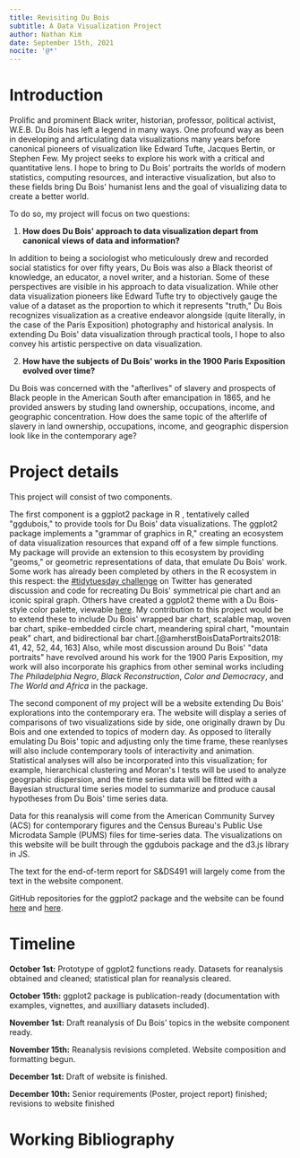 ```yaml
---
title: Revisiting Du Bois
subtitle: A Data Visualization Project
author: Nathan Kim
date: September 15th, 2021
nocite: '@*'
---
```


# Introduction

Prolific and prominent Black writer, historian, professor, political activist,
W.E.B. Du Bois has left a legend in many ways. One profound way as been in
developing and articulating data visualizations many years before canonical
pioneers of visualization like Edward Tufte, Jacques Bertin, or Stephen Few. My
project seeks to explore his work with a critical and quantitative lens. I hope
to bring to Du Bois' portraits the worlds of modern statistics, computing
resources, and interactive visualization, but also to these fields bring Du
Bois' humanist lens and the goal of visualizing data to create a better world.

To do so, my project will focus on two questions:

1. **How does Du Bois' approach to data visualization depart from canonical
   views of data and information?**

In addition to being a sociologist who meticulously drew and recorded social
statistics for over fifty years, Du Bois was also a Black theorist of knowledge,
an educator, a novel writer, and a historian. Some of these perspectives are
visible in his approach to data visualization. While other data visualization
pioneers like Edward Tufte try to objectively gauge the value of a dataset as
the proportion to which it represents "truth," Du Bois recognizes visualization
as a creative endeavor alongside (quite literally, in the case of the Paris
Exposition) photography and historical analysis. In extending Du Bois' data
visualization through practical tools, I hope to also convey his artistic
perspective on data visualization.

2. **How have the subjects of Du Bois' works in the 1900 Paris Exposition
   evolved over time?**

Du Bois was concerned with the "afterlives" of slavery and prospects of Black
people in the American South after emancipation in 1865, and he provided answers
by studing land ownership, occupations, income, and geographic concentration.
How does the same topic of the afterlife of slavery in land ownership,
occupations, income, and geographic dispersion look like in the contemporary
age?

# Project details

This project will consist of two components.

The first component is a ggplot2 package in R , tentatively called "ggdubois,"
to provide tools for Du Bois' data visualizations. The ggplot2 package
implements a "grammar of graphics in R," creating an ecosystem of data
visualization resources that expand off of a few simple functions. My package
will provide an extension to this ecosystem by providing "geoms," or geometric
representations of data, that emulate Du Bois' work. Some work has already been
completed by others in the R ecosystem in this respect: the
[#tidytuesday challenge](https://github.com/rfordatascience/tidytuesday/blob/master/data/2021/2021-02-16/readme.md)
on Twitter has generated discussion and code for recreating Du Bois' symmetrical
pie chart and an iconic spiral graph. Others have created a ggplot2 theme with a
Du Bois-style color palette, viewable
[here](https://github.com/vladmedenica/themedubois). My contribution to this
project would be to extend these to include Du Bois' wrapped bar chart, scalable
map, woven bar chart, spike-embedded circle chart, meandering spiral chart,
"mountain peak" chart, and bidirectional bar
chart.[@amherstBoisDataPortraits2018: 41, 42, 52, 44, 163] Also, while most
discussion around Du Bois' "data portraits" have revolved around his work for
the 1900 Paris Exposition, my work will also incorporate his graphics from other
seminal works including _The Philadelphia Negro_, _Black Reconstruction_, _Color
and Democracy_, and _The World and Africa_ in the package.

The second component of my project will be a website extending Du Bois'
explorations into the contemporary era. The website will display a series of
comparisons of two visualizations side by side, one originally drawn by Du Bois
and one extended to topics of modern day. As opposed to literally emulating Du
Bois' topic and adjusting only the time frame, these reanlyses will also include
contemporary tools of interactivity and animation. Statistical analyses will
also be incorporated into this visualization; for example, hierarchical
clustering and Moran's I tests will be used to analyze geogrpahic dispersion,
and the time series data will be fitted with a Bayesian structural time series
model to summarize and produce causal hypotheses from Du Bois' time series data.

Data for this reanalysis will come from the American Community Survey (ACS) for
contemporary figures and the Census Bureau's Public Use Microdata Sample (PUMS)
files for time-series data. The visualizations on this website will be built
through the ggdubois package and the d3.js library in JS.

The text for the end-of-term report for S&DS491 will largely come from the text
in the website component.

GitHub repositories for the ggplot2 package and the website can be found
[here](https://github.com/18kimn/ggdubois) and
[here](https://github.com/18kimn/revisiting-dubois/tree/staging).

# Timeline

**October 1st:** Prototype of ggplot2 functions ready. Datasets for reanalysis
obtained and cleaned; statistical plan for reanalysis cleared.

**October 15th:** ggplot2 package is publication-ready (documentation with
examples, vignettes, and auxilliary datasets included).

**November 1st:** Draft reanalysis of Du Bois' topics in the website component
ready.

**November 15th:** Reanalysis revisions completed. Website composition and
formatting begun.

**December 1st:** Draft of website is finished.

**December 10th:** Senior requirements (Poster, project report) finished;
revisions to website finished

# Working Bibliography
